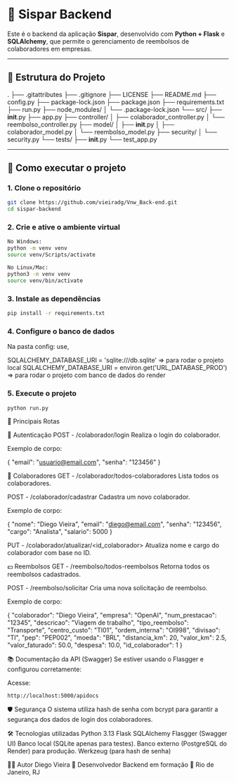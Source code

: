 # 💸 Sispar Backend

Este é o backend da aplicação **Sispar**, desenvolvido com **Python + Flask** e **SQLAlchemy**, que permite o gerenciamento de reembolsos de colaboradores em empresas.

---

## 📂 Estrutura do Projeto

.
├── .gitattributes
├── .gitignore
├── LICENSE
├── README.md
├── config.py
├── package-lock.json
├── package.json
├── requirements.txt
├── run.py
├── node_modules/
│   └── .package-lock.json
└── src/
    ├── __init__.py
    ├── app.py
    ├── controller/
    │   ├── colaborador_controller.py
    │   └── reembolso_controller.py
    ├── model/
    │   ├── __init__.py
    │   ├── colaborador_model.py
    │   └── reembolso_model.py
    ├── security/
    │   └── security.py
    └── tests/
        ├── __init__.py
        └── test_app.py

---

## 🚀 Como executar o projeto

### 1. Clone o repositório

```bash
git clone https://github.com/vieiradg/Vnw_Back-end.git
cd sispar-backend
```

### 2. Crie e ative o ambiente virtual

```bash
No Windows:
python -m venv venv
source venv/Scripts/activate

No Linux/Mac:
python3 -m venv venv
source venv/bin/activate
```

### 3. Instale as dependências

```bash
pip install -r requirements.txt
```

### 4. Configure o banco de dados

Na pasta config: use,

SQLALCHEMY_DATABASE_URI = 'sqlite:///db.sqlite' => para rodar o projeto local
SQLALCHEMY_DATABASE_URI = environ.get('URL_DATABASE_PROD') => para rodar o projeto com banco de dados do render

### 5. Execute o projeto

```bash
python run.py
```


📡 Principais Rotas

🔐 Autenticação
POST - /colaborador/login
Realiza o login do colaborador.

Exemplo de corpo:

{
  "email": "usuario@email.com",
  "senha": "123456"
}

👤 Colaboradores
GET - /colaborador/todos-colaboradores
Lista todos os colaboradores.

POST - /colaborador/cadastrar
Cadastra um novo colaborador.

Exemplo de corpo:

{
  "nome": "Diego Vieira",
  "email": "diego@email.com",
  "senha": "123456",
  "cargo": "Analista",
  "salario": 5000
}

PUT - /colaborador/atualizar/<id_colaborador>
Atualiza nome e cargo do colaborador com base no ID.

💵 Reembolsos
GET - /reembolso/todos-reembolsos
Retorna todos os reembolsos cadastrados.

POST - /reembolso/solicitar
Cria uma nova solicitação de reembolso.

Exemplo de corpo:

{
  "colaborador": "Diego Vieira",
  "empresa": "OpenAI",
  "num_prestacao": "12345",
  "descricao": "Viagem de trabalho",
  "tipo_reembolso": "Transporte",
  "centro_custo": "TI01",
  "ordem_interna": "OI998",
  "divisao": "TI",
  "pep": "PEP002",
  "moeda": "BRL",
  "distancia_km": 20,
  "valor_km": 2.5,
  "valor_faturado": 50.0,
  "despesa": 10.0,
  "id_colaborador": 1
}


📚 Documentação da API (Swagger)
Se estiver usando o Flasgger e configurou corretamente:

Acesse:
```
http://localhost:5000/apidocs
```


🛡️ Segurança
O sistema utiliza hash de senha com bcrypt para garantir a segurança dos dados de login dos colaboradores.


🛠 Tecnologias utilizadas
Python 3.13
Flask
SQLAlchemy
Flasgger (Swagger UI)
Banco local (SQLite apenas para testes).
Banco externo (PostgreSQL do Render) para produção.
Werkzeug (para hash de senha)


👨‍💻 Autor
Diego Vieira
💼 Desenvolvedor Backend em formação
📍 Rio de Janeiro, RJ








